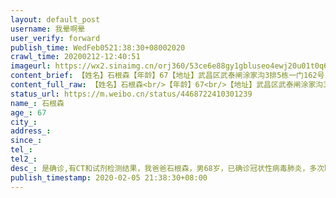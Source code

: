 ```yaml
---
layout: default_post
username: 我晕啊晕
user_verify: forward
publish_time: WedFeb0521:38:30+08002020
crawl_time: 20200212-12:40:51
imageurl: https://wx2.sinaimg.cn/orj360/53ce6e88gy1gbluseo4ewj20u01t0q6p.jpg,https://wx4.sinaimg.cn/orj360/53ce6e88gy1gbluseptumj21t00u0tec.jpg
content_brief: 【姓名】石根森【年龄】67【地址】武昌区武泰闸涂家沟3排5栋一门162号【病情描述】是确诊,有CT 和试剂检测结果，我爸爸石根森，男68岁，已确诊冠状性病毒肺炎，多次联系社区及相关部门救助，住院，好几天了给的答复就是除了上报，就是等待，始终解决不了任何问题住不进医院，由轻患拖到现在已经呼吸 ...全文
content_full_raw: 【姓名】石根森<br/>【年龄】67<br/>【地址】武昌区武泰闸涂家沟3排5栋一门162号<br/>【病情描述】是确诊,有CT和试剂检测结果，我爸爸石根森，男68岁，已确诊冠状性病毒肺炎，多次联系社区及相关部门救助，住院，好几天了给的答复就是除了上报，就是等待，始终解决不了任何问题住不进医院，由轻患拖到现在已经呼吸困难，家里还有老人和小孩包括我自己都有咳嗽，乏力，胸闷等症状，我真的是活到40岁第一次感觉到无奈和无力，安排不了重症病人入院治疗，自家隔离意味的相互感染，要吃饭，出门买菜会传染别人，现在确实是急得没有办法了，谢谢朋友们有没有渠道帮我爸爸提供一个住院的床位，一生感激不尽！确定是阳性，上报社区要我们等床位，发烧10天了<br/>【联系人】石超<br/>【电话】18186138824
status_url: https://m.weibo.cn/status/4468722410301239
name_: 石根森
age_: 67
city_: 
address_: 
since_: 
tel_: 
tel2_: 
desc_: 是确诊,有CT和试剂检测结果，我爸爸石根森，男68岁，已确诊冠状性病毒肺炎，多次联系社区及相关部门救助，住院，好几天了给的答复就是除了上报，就是等待，始终解决不了任何问题住不进医院，由轻患拖到现在已经呼吸困难，家里还有老人和小孩包括我自己都有咳嗽，乏力，胸闷等症状，我真的是活到40岁第一次感觉到无奈和无力，安排不了重症病人入院治疗，自家隔离意味的相互感染，要吃饭，出门买菜会传染别人，现在确实是急得没有办法了，谢谢朋友们有没有渠道帮我爸爸提供一个住院的床位，一生感激不尽！确定是阳性，上报社区要我们等床位，发烧10天了
publish_timestamp: 2020-02-05 21:38:30+08:00
---
```

